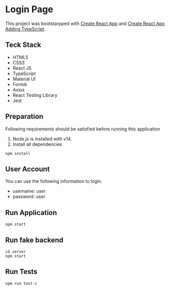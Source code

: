 # Login Page
This project was bootstarpped with 
[Create React App](https://github.com/facebook/create-react-app) and
[Create React App Adding TypeScript](https://create-react-app.dev/docs/adding-typescript/).

## Teck Stack
- HTML5
- CSS3
- React JS
- TypeScript
- Material UI
- Formik
- Axios
- React Testing Library
- Jest

## Preparation
Following requirements should be satisfied before running this application
1. Node.js is installed with v14.
2. Install all dependencies
```
npm install
```

## User Account
You can use the following information to login.
- username: user
- password: user

## Run Application
```
npm start
```

## Run fake backend
```
cd server
npm start
```

## Run Tests
```
npm run test-c
```